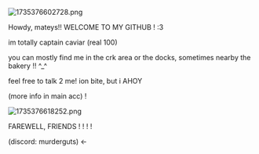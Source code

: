 ![1735376602728.png](https://github.com/user-attachments/assets/73c2f00a-9288-4c87-bb55-429895855b70)

Howdy, mateys!! WELCOME TO MY GITHUB ! :3

im totally captain caviar (real 100)

you can mostly find me in the crk area or the docks, sometimes nearby the bakery !! ^_^

feel free to talk 2 me! ion bite, but i AHOY

(more info in main acc) !

![1735376618252.png](https://github.com/user-attachments/assets/0b23ff4a-a899-45ce-8476-108ff8372f8a)

FAREWELL, FRIENDS ! ! ! !

(discord: murderguts) <-

